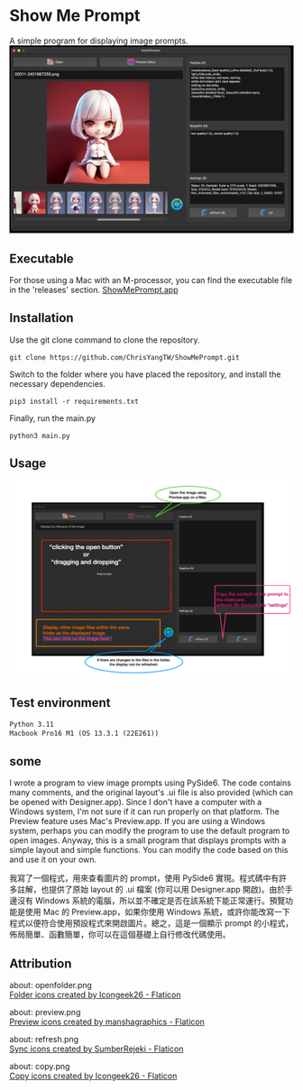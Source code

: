 # Show Me Prompt
A simple program for displaying image prompts.
![sample.png](examples/sample.png)

## Executable
For those using a Mac with an M-processor, you can find the executable file in the 'releases' section.
[ShowMePrompt.app](https://github.com/ChrisYangTW/ShowMePrompt/releases/tag/v0.1.0)

## Installation
Use the git clone command to clone the repository.
```
git clone https://github.com/ChrisYangTW/ShowMePrompt.git
```
Switch to the folder where you have placed the repository,
and install the necessary dependencies.
```
pip3 install -r requirements.txt
```
Finally, run the main.py
```
python3 main.py
```

## Usage
![usage](examples/usage.png)

## Test environment
```
Python 3.11
Macbook Pro16 M1 (OS 13.3.1 (22E261))
```

## some
I wrote a program to view image prompts using PySide6. The code contains many comments, and the original layout's .ui file is also provided (which can be opened with Designer.app). Since I don't have a computer with a Windows system, I'm not sure if it can run properly on that platform. The Preview feature uses Mac's Preview.app. If you are using a Windows system, perhaps you can modify the program to use the default program to open images. Anyway, this is a small program that displays prompts with a simple layout and simple functions. You can modify the code based on this and use it on your own.  

我寫了一個程式，用來查看圖片的 prompt，使用 PySide6 實現。程式碼中有許多註解，也提供了原始 layout 的 .ui 檔案 (你可以用 Designer.app 開啟)。由於手邊沒有 Windows 系統的電腦，所以並不確定是否在該系統下能正常運行。預覽功能是使用 Mac 的 Preview.app，如果你使用 Windows 系統，或許你能改寫一下程式以便符合使用預設程式來開啟圖片。總之，這是一個顯示 prompt 的小程式，佈局簡單、函數簡單，你可以在這個基礎上自行修改代碼使用。

## Attribution
about: openfolder.png  
<a href="https://www.flaticon.com/free-icons/folder" title="folder icons">
Folder icons created by Icongeek26 - Flaticon</a>

about: preview.png  
<a href="https://www.flaticon.com/free-icons/preview" title="preview icons">
Preview icons created by manshagraphics - Flaticon</a>

about: refresh.png  
<a href="https://www.flaticon.com/free-icons/sync" title="sync icons">
Sync icons created by SumberRejeki - Flaticon</a>

about: copy.png  
<a href="https://www.flaticon.com/free-icons/copy" title="copy icons">
Copy icons created by Icongeek26 - Flaticon</a>
